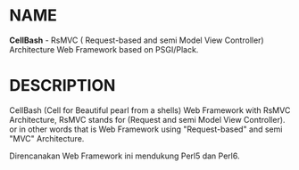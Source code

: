 # NAME
**CellBash** - RsMVC ( Request-based and semi Model View Controller) Architecture Web Framework based on PSGI/Plack.

# DESCRIPTION
CellBash (Cell for Beautiful pearl from a shells) Web Framework with RsMVC Architecture, 
RsMVC stands for (Request and semi Model View Controller). or in other words that is 
Web Framework using "Request-based" and semi "MVC" Architecture.

Direncanakan Web Framework ini mendukung Perl5 dan Perl6.